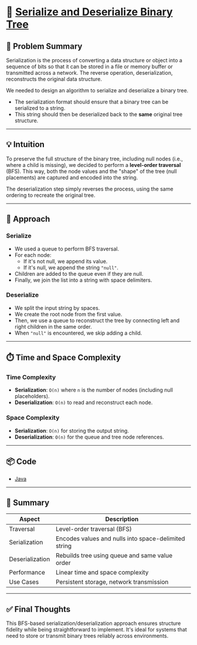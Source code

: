 # 🔐 [Serialize and Deserialize Binary Tree](https://leetcode.com/problems/serialize-and-deserialize-binary-tree/)

## 🚀 Problem Summary

Serialization is the process of converting a data structure or object into a sequence of bits so that it can be stored
in a file or memory buffer or transmitted across a network. The reverse operation, deserialization, reconstructs the
original data structure.

We needed to design an algorithm to serialize and deserialize a binary tree.

- The serialization format should ensure that a binary tree can be serialized to a string.
- This string should then be deserialized back to the **same** original tree structure.

---

## 💡 Intuition

To preserve the full structure of the binary tree, including null nodes (i.e., where a child is missing), we decided to
perform a **level-order traversal** (BFS). This way, both the node values and the "shape" of the tree (null placements)
are captured and encoded into the string.

The deserialization step simply reverses the process, using the same ordering to recreate the original tree.

---

## 🧭 Approach

### Serialize

- We used a queue to perform BFS traversal.
- For each node:
    - If it's not null, we append its value.
    - If it's null, we append the string `"null"`.
- Children are added to the queue even if they are null.
- Finally, we join the list into a string with space delimiters.

### Deserialize

- We split the input string by spaces.
- We create the root node from the first value.
- Then, we use a queue to reconstruct the tree by connecting left and right children in the same order.
- When `"null"` is encountered, we skip adding a child.

---

## ⏱️ Time and Space Complexity

### Time Complexity

- **Serialization**: `O(n)` where `n` is the number of nodes (including null placeholders).
- **Deserialization**: `O(n)` to read and reconstruct each node.

### Space Complexity

- **Serialization**: `O(n)` for storing the output string.
- **Deserialization**: `O(n)` for the queue and tree node references.

---

## 📦 Code

- [Java](../src/main/java/io/dksifoua/leetcode/serializeanddeserializebinarytree/Solution.java)

---

## 🧩 Summary

| Aspect          | Description                                          |
|-----------------|------------------------------------------------------|
| Traversal       | Level-order traversal (BFS)                          |
| Serialization   | Encodes values and nulls into space-delimited string |
| Deserialization | Rebuilds tree using queue and same value order       |
| Performance     | Linear time and space complexity                     |
| Use Cases       | Persistent storage, network transmission             |

---

## ✅ Final Thoughts

This BFS-based serialization/deserialization approach ensures structure fidelity while being straightforward to
implement. It's ideal for systems that need to store or transmit binary trees reliably across environments.